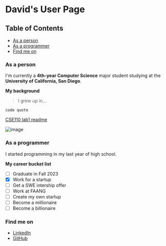 # David's User Page
## Table of Contents
- [As a person](#as-a-person)
- [As a programmer](#as-a-programmer)
- [Find me on](#find-me-on)
### As a person
I'm currently a **4th-year Computer Science** major student studying at the **University of California, San Diego**.

**My background**
> I grew up in...


<!--Quoting code-->
```
code quote
```


<!--Section links-->


<!--Relative links-->
[CSE110 lab1 readme](https://github.com/DavidWangwjh/CSE110-Lab1/blob/add-user-page/README.md)

<!--Pictures-->
![image](https://encrypted-tbn0.gstatic.com/images?q=tbn:ANd9GcRGZDnK6Zwl2Z3KeIGvu167mu4RBY1GVOnXEqW5rA9fqw&s)


### As a programmer
I started programming in my last year of high school.

**My career bucket list**
- [ ] Graduate in Fall 2023
- [x] Work for a startup
- [ ] Get a SWE intership offer
- [ ] Work at FAANG
- [ ] Create my own startup
- [ ] Become a millionaire 
- [ ] Become a billionaire

### Find me on
- [LinkedIn](https://www.linkedin.com/in/david-wang-wjh7/)
- [GitHub](https://github.com/DavidWangwjh)
